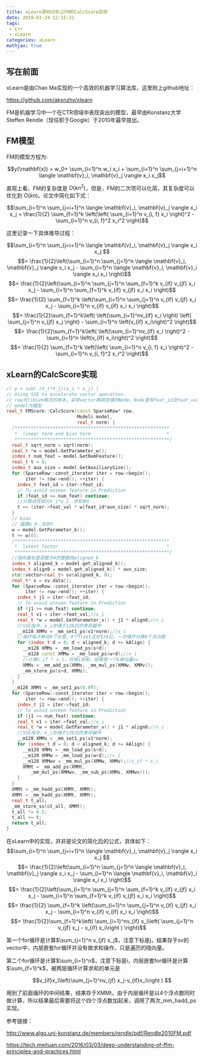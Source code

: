 ```yaml
---
title: xLearn源码分析之FM的CalcScore实现
date: 2019-01-24 12:15:21
tags: 
 - C++
 - xLearn
categories: xLearn
mathjax: true
---
```


## 写在前面

xLearn是由Chao Ma实现的一个高效的机器学习算法库，这里附上github地址：

https://github.com/aksnzhy/xlearn

FM是机器学习中一个在CTR领域中表现突出的模型，最早由Konstanz大学Steffen Rendle（现任职于Google）于2010年最早提出。

## FM模型

FM的模型方程为:

$$y(\mathbf{x}) = w_0+ \sum_{i=1}^n w_i x_i + \sum_{i=1}^n \sum_{j=i+1}^n \langle \mathbf{v}_i, \mathbf{v}_j \rangle x_i x_j​$$

直观上看，FM的复杂度是 $O(kn^2)$，但是，FM的二次项可以化简，其复杂度可以优化到 $O(kn)$。论文中简化如下式：

$$\sum_{i=1}^n \sum_{j=i+1}^n \langle \mathbf{v}_i, \mathbf{v}_j \rangle x_i x_j = \frac{1}{2} \sum_{f=1}^k \left(\left( \sum_{i=1}^n v_{i, f} x_i \right)^2 - \sum_{i=1}^n v_{i, f}^2 x_i^2 \right)​$$

这里记录一下具体推导过程：

$$\sum_{i=1}^n \sum_{j=i+1}^n \langle \mathbf{v}_i, \mathbf{v}_j \rangle x_i x_j ​$$
$$= \frac{1}{2}\left(\sum_{i=1}^n \sum_{j=1}^n \langle \mathbf{v}_i, \mathbf{v}_j \rangle x_i x_j - \sum_{i=1}^n \langle \mathbf{v}_i, \mathbf{v}_i \rangle x_i x_i \right)​$$
$$= \frac{1}{2}\left(\sum_{i=1}^n \sum_{j=1}^n \sum_{f=1}^k v_{if} v_{jf} x_i x_j - \sum_{i=1}^n \sum_{f=1}^k v_{if} v_{jf} x_i x_i \right)​$$
$$= \frac{1}{2} \sum_{f=1}^k \left(\sum_{i=1}^n \sum_{j=1}^n v_{if} v_{jf} x_i x_j - \sum_{i=1}^n v_{if} v_{if} x_i x_i \right)​$$
$$= \frac{1}{2}\sum_{f=1}^k\left( \left(\sum_{i=1}^nv_{if} x_i \right) \left( \sum_{j=1}^n v_{jf} x_j \right) - \sum_{i=1}^n \left(v_{if} x_i\right)^2 \right)​$$
$$= \frac{1}{2}\sum_{f=1}^k\left( \left(\sum_{i=1}^nv_{if} x_i \right)^2 - \sum_{i=1}^n \left(v_{if} x_i\right)^2 \right)​$$
$$= \frac{1}{2} \sum_{f=1}^k \left(\left( \sum_{i=1}^n v_{i, f} x_i \right)^2 - \sum_{i=1}^n v_{i, f}^2 x_i^2 \right)​$$

## xLearn的CalcScore实现
```c++
// y = sum( (V_i*V_j)(x_i * x_j) )
// Using SSE to accelerate vector operation.
// row为libsvm格式的样本，采用vector稀疏存储的Node，Node里有feat_id及feat_val
// model为模型
real_t FMScore::CalcScore(const SparseRow* row,
                          Model& model,
                          real_t norm) {
  /*********************************************************
   *  linear term and bias term                            *
   *********************************************************/
  real_t sqrt_norm = sqrt(norm);
  real_t *w = model.GetParameter_w();
  index_t num_feat = model.GetNumFeature();
  real_t t = 0;
  index_t aux_size = model.GetAuxiliarySize();
  for (SparseRow::const_iterator iter = row->begin();
       iter != row->end(); ++iter) {
    index_t feat_id = iter->feat_id;
    // To avoid unseen feature in Prediction
    if (feat_id >= num_feat) continue;
    //计算线性部分x_i*w_i，求和到t
    t += (iter->feat_val * w[feat_id*aux_size] * sqrt_norm);
  }
  // bias
  // 偏置w_0，加到t
  w = model.GetParameter_b();
  t += w[0];
  /*********************************************************
   *  latent factor                                        *
   *********************************************************/
  //隐向量长度调整为4的整数倍aligned_k
  index_t aligned_k = model.get_aligned_k();
  index_t align0 = model.get_aligned_k() * aux_size;
  std::vector<real_t> sv(aligned_k, 0);
  real_t* s = sv.data();
  for (SparseRow::const_iterator iter = row->begin();
       iter != row->end(); ++iter) {
    index_t j1 = iter->feat_id;
    // To avoid unseen feature in Prediction
    if (j1 >= num_feat) continue;
    real_t v1 = iter->feat_val;//x_i
    real_t *w = model.GetParameter_v() + j1 * align0;//v_i
    //SSE指令，x_i存储于128位的寄存器中
    __m128 XMMv = _mm_set1_ps(v1*norm);//x_i
    //循环每次移动4个长度，4个float正好128位，一次循环计算4个浮点数
    for (index_t d = 0; d < aligned_k; d += kAlign) {
      __m128 XMMs = _mm_load_ps(s+d);
      __m128 const XMMw = _mm_load_ps(w+d);//v_i
      //计算v_if * x_i，并按i求和，结果是一个k维向量sv
      XMMs = _mm_add_ps(XMMs, _mm_mul_ps(XMMw, XMMv));
      _mm_store_ps(s+d, XMMs);
    }
  }
  __m128 XMMt = _mm_set1_ps(0.0f);
  for (SparseRow::const_iterator iter = row->begin();
       iter != row->end(); ++iter) {
    index_t j1 = iter->feat_id;
    // To avoid unseen feature in Prediction
    if (j1 >= num_feat) continue;
    real_t v1 = iter->feat_val;//x_i
    real_t *w = model.GetParameter_v() + j1 * align0;//v_i
    //SSE指令，x_i存储于128位的寄存器中
    __m128 XMMv = _mm_set1_ps(v1*norm);
    for (index_t d = 0; d < aligned_k; d += kAlign) {
      __m128 XMMs = _mm_load_ps(s+d);
      __m128 XMMw = _mm_load_ps(w+d);//v_i
      __m128 XMMwv = _mm_mul_ps(XMMw, XMMv);//v_if * x_i
      XMMt = _mm_add_ps(XMMt,
         _mm_mul_ps(XMMwv, _mm_sub_ps(XMMs, XMMwv)));
    }
  }
  XMMt = _mm_hadd_ps(XMMt, XMMt);
  XMMt = _mm_hadd_ps(XMMt, XMMt);
  real_t t_all;
  _mm_store_ss(&t_all, XMMt);
  t_all *= 0.5;
  t_all += t;
  return t_all;
}
```
在xLearn中的实现，并非是论文的简化后的公式，具体如下：
$$\sum_{i=1}^n \sum_{j=i+1}^n \langle \mathbf{v}_i, \mathbf{v}_j \rangle x_i x_j ​$$
$$= \frac{1}{2}\left(\sum_{i=1}^n \sum_{j=1}^n \langle \mathbf{v}_i, \mathbf{v}_j \rangle x_i x_j - \sum_{i=1}^n \langle \mathbf{v}_i, \mathbf{v}_i \rangle x_i x_i \right)​$$
$$= \frac{1}{2}\left(\sum_{i=1}^n \sum_{j=1}^n \sum_{f=1}^k v_{if} v_{jf} x_i x_j - \sum_{i=1}^n \sum_{f=1}^k v_{if} v_{jf} x_i x_i \right)​$$
$$= \frac{1}{2} \sum_{f=1}^k \left(\sum_{i=1}^n \sum_{j=1}^n v_{if} v_{jf} x_i x_j - \sum_{i=1}^n v_{if} v_{if} x_i x_i \right)​$$
$$= \frac{1}{2}\sum_{f=1}^k\left( \sum_{i=1}^nv_{if} x_i\left( \sum_{j=1}^n v_{jf} x_j -  v_{if} x_i\right ) \right)​$$

第一个for循环是计算$\sum_{j=1}^n v_{jf} x_j$，注意下标是j，结果存于sv的vector中，内层嵌套for循环并没有做求和操作，只是遍历的隐向量。

第二个for循环是计算$\sum_{i=1}^n$，注意下标是i，内层嵌套for循环是计算$\sum_{f=1}^k$，被两层循环计算求和的单元是

$$v_{if}x_i\left(\sum_{j=1}^nv_{jf} x_j-v_{if}x_i\right ) $$

用到了前面循环的中间结果，结果存于XMMt，由于内层循环是以4个浮点数同时做计算，所以结果最后需要将这个四个浮点数加起来，调用了两次_mm_hadd_ps实现。



参考链接：

http://www.algo.uni-konstanz.de/members/rendle/pdf/Rendle2010FM.pdf

https://tech.meituan.com/2016/03/03/deep-understanding-of-ffm-principles-and-practices.html













